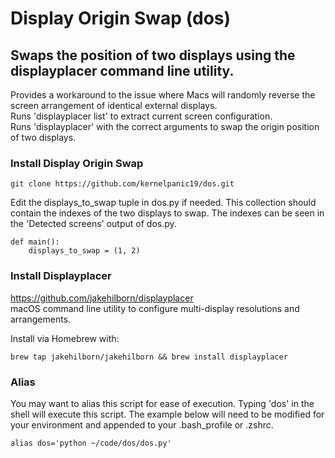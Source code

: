 # Display Origin Swap (dos)
## Swaps the position of two displays using the displayplacer command line utility.
Provides a workaround to the issue where Macs will randomly reverse the screen arrangement of identical external displays.  
Runs 'displayplacer list' to extract current screen configuration.  
Runs 'displayplacer' with the correct arguments to swap the origin position of two displays.

### Install Display Origin Swap
```
git clone https://github.com/kernelpanic19/dos.git
```

Edit the displays_to_swap tuple in dos.py if needed.  This collection should contain the indexes of the two displays to swap. The indexes can be seen in the 'Detected screens' output of dos.py.
```
def main():
    displays_to_swap = (1, 2)
```

### Install Displayplacer
https://github.com/jakehilborn/displayplacer  
macOS command line utility to configure multi-display resolutions and arrangements.  

Install via Homebrew with:
```
brew tap jakehilborn/jakehilborn && brew install displayplacer
```
### Alias
You may want to alias this script for ease of execution. Typing 'dos' in the shell will execute this script.
The example below will need to be modified for your environment and appended to your .bash_profile or .zshrc.
```
alias dos='python ~/code/dos/dos.py'
```
